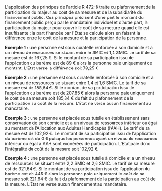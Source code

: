 L'application des principes de l'article R 472-8 traite du plafonnement de la participation du majeur au coût de sa mesure et de la subsidiarité du financement public. Ces principes précisent d’une part le montant du financement public perçu par le mandataire individuel et d’autre part, la participation du majeur pour couvrir le coût de sa mesure quand elle est insuffisante : la part financée par l'Etat se calcule alors en faisant la différence entre le coût de la mesure et la participation de la personne.
<br/>

**Exemple 1 :** une personne est sous curatelle renforcée à son domicile et a un niveau de ressources se situant entre le SMIC et 1,4 SMIC. Le tarif de sa mesure est de 167,25 €. Si le montant de sa participation issu de l’application du barème est de 89 € alors la personne paie uniquement ce montant. L’Etat verse la différence soit 78,25 €
<br/>

**Exemple 2 :** une personne est sous curatelle renforcée à son domicile et a un niveau de ressources se situant entre 1,4 et 1,6 SMIC. Le tarif de sa mesure est de 185,84 €. Si le montant de sa participation issu de l’application du barème est de 207,85 € alors la personne paie uniquement le coût de sa mesure soit 185,84 € du fait du plafonnement de la participation au coût de la mesure. L’Etat ne verse aucun financement au mandataire.
<br/>

**Exemple 3 :** une personne est placée sous tutelle en établissement sans conservation de son domicile et a un niveau de ressources inférieur ou égal au montant de l’Allocation aux Adultes Handicapés (l’AAH). Le tarif de sa mesure est de 102,92 €. Le montant de sa participation issu de l’application du barème est de 0 € puisque les personnes ayant un niveau de ressources inférieur ou égal à AAH sont exonérées de participation. L’Etat paie donc l’intégralité du coût de la mesure soit 102,92 €.
<br/>

**Exemple 4 :** une personne est placée sous tutelle à domicile et a un niveau de ressources se situant entre 2,2 SMIC et 2,6 SMIC. Le tarif de sa mesure est de 321,64 €. Si le montant de sa participation issu de l’application du barème est de 445 € alors la personne paie uniquement le coût de sa mesure soit 321,64 € du fait du plafonnement de la participation au coût de la mesure. L’Etat ne verse aucun financement au mandataire.
